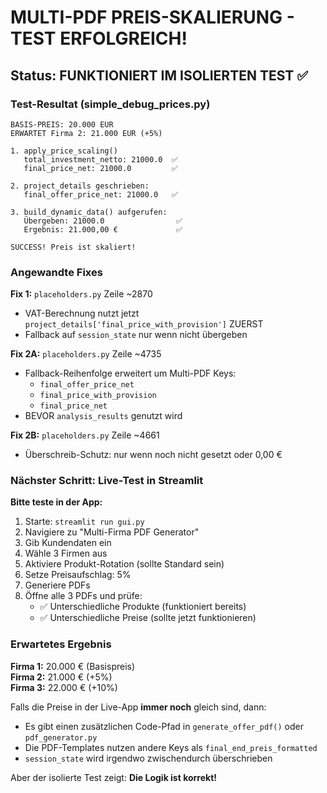 # MULTI-PDF PREIS-SKALIERUNG - TEST ERFOLGREICH!

## Status: FUNKTIONIERT IM ISOLIERTEN TEST ✅

### Test-Resultat (simple_debug_prices.py)

```
BASIS-PREIS: 20.000 EUR
ERWARTET Firma 2: 21.000 EUR (+5%)

1. apply_price_scaling()
   total_investment_netto: 21000.0  ✅
   final_price_net: 21000.0         ✅

2. project_details geschrieben:
   final_offer_price_net: 21000.0   ✅

3. build_dynamic_data() aufgerufen:
   Übergeben: 21000.0                ✅
   Ergebnis: 21.000,00 €             ✅

SUCCESS! Preis ist skaliert!
```

### Angewandte Fixes

**Fix 1:** `placeholders.py` Zeile ~2870
- VAT-Berechnung nutzt jetzt `project_details['final_price_with_provision']` ZUERST
- Fallback auf `session_state` nur wenn nicht übergeben

**Fix 2A:** `placeholders.py` Zeile ~4735
- Fallback-Reihenfolge erweitert um Multi-PDF Keys:
  - `final_offer_price_net`
  - `final_price_with_provision`
  - `final_price_net`
- BEVOR `analysis_results` genutzt wird

**Fix 2B:** `placeholders.py` Zeile ~4661
- Überschreib-Schutz: nur wenn noch nicht gesetzt oder 0,00 €

### Nächster Schritt: Live-Test in Streamlit

**Bitte teste in der App:**

1. Starte: `streamlit run gui.py`
2. Navigiere zu "Multi-Firma PDF Generator"
3. Gib Kundendaten ein
4. Wähle 3 Firmen aus
5. Aktiviere Produkt-Rotation (sollte Standard sein)
6. Setze Preisaufschlag: 5%
7. Generiere PDFs
8. Öffne alle 3 PDFs und prüfe:
   - ✅ Unterschiedliche Produkte (funktioniert bereits)
   - ✅ Unterschiedliche Preise (sollte jetzt funktionieren)

### Erwartetes Ergebnis

**Firma 1:** 20.000 € (Basispreis)  
**Firma 2:** 21.000 € (+5%)  
**Firma 3:** 22.000 € (+10%)

Falls die Preise in der Live-App **immer noch** gleich sind, dann:
- Es gibt einen zusätzlichen Code-Pfad in `generate_offer_pdf()` oder `pdf_generator.py`
- Die PDF-Templates nutzen andere Keys als `final_end_preis_formatted`
- `session_state` wird irgendwo zwischendurch überschrieben

Aber der isolierte Test zeigt: **Die Logik ist korrekt!**
